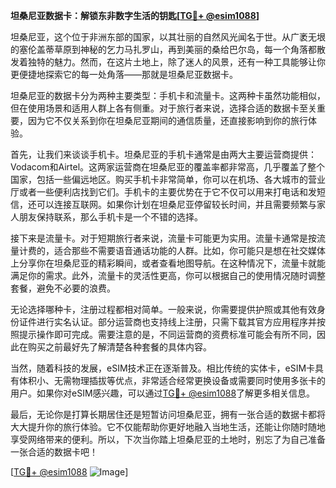 **坦桑尼亚数据卡：解锁东非数字生活的钥匙[[TG💪+ @esim1088](https://t.me/s/esim1088)]**

坦桑尼亚，这个位于非洲东部的国家，以其壮丽的自然风光闻名于世。从广袤无垠的塞伦盖蒂草原到神秘的乞力马扎罗山，再到美丽的桑给巴尔岛，每一个角落都散发着独特的魅力。然而，在这片土地上，除了迷人的风景，还有一种工具能够让你更便捷地探索它的每一处角落——那就是坦桑尼亚数据卡。

坦桑尼亚的数据卡分为两种主要类型：手机卡和流量卡。这两种卡虽然功能相似，但在使用场景和适用人群上各有侧重。对于旅行者来说，选择合适的数据卡至关重要，因为它不仅关系到你在坦桑尼亚期间的通信质量，还直接影响到你的旅行体验。

首先，让我们来谈谈手机卡。坦桑尼亚的手机卡通常是由两大主要运营商提供：Vodacom和Airtel。这两家运营商在坦桑尼亚的覆盖率都非常高，几乎覆盖了整个国家，包括一些偏远地区。购买手机卡非常简单，你可以在机场、各大城市的营业厅或者一些便利店找到它们。手机卡的主要优势在于它不仅可以用来打电话和发短信，还可以连接互联网。如果你计划在坦桑尼亚停留较长时间，并且需要频繁与家人朋友保持联系，那么手机卡是一个不错的选择。

接下来是流量卡。对于短期旅行者来说，流量卡可能更为实用。流量卡通常是按流量计费的，适合那些不需要语音通话功能的人群。比如，你可能只是想在社交媒体上分享你在坦桑尼亚的精彩瞬间，或者查看地图导航。在这种情况下，流量卡就能满足你的需求。此外，流量卡的灵活性更高，你可以根据自己的使用情况随时调整套餐，避免不必要的浪费。

无论选择哪种卡，注册过程都相对简单。一般来说，你需要提供护照或其他有效身份证件进行实名认证。部分运营商也支持线上注册，只需下载其官方应用程序并按照提示操作即可完成。需要注意的是，不同运营商的资费标准可能会有所不同，因此在购买之前最好先了解清楚各种套餐的具体内容。

当然，随着科技的发展，eSIM技术正在逐渐普及。相比传统的实体卡，eSIM卡具有体积小、无需物理插拔等优点，非常适合经常更换设备或需要同时使用多张卡的用户。如果你对eSIM感兴趣，可以通过[TG💪+ @esim1088](https://t.me/s/esim1088)了解更多相关信息。

最后，无论你是打算长期居住还是短暂访问坦桑尼亚，拥有一张合适的数据卡都将大大提升你的旅行体验。它不仅能帮助你更好地融入当地生活，还能让你随时随地享受网络带来的便利。所以，下次当你踏上坦桑尼亚的土地时，别忘了为自己准备一张合适的数据卡吧！

[[TG💪+ @esim1088](https://t.me/s/esim1088) ![Image](https://i.postimg.cc/4NQfJmqS/Snipaste-2025-05-13-00-14-12.png)]